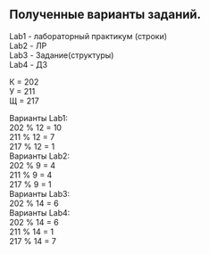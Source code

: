 ## Полученные варианты заданий.
Lab1 - лабораторный практикум (строки)  
Lab2 - ЛР  
Lab3 - Задание(структуры)  
Lab4 - ДЗ  
  
К = 202  
У = 211  
Щ = 217  
  
Варианты Lab1:  
202 % 12 = 10  
211 % 12 = 7  
217 % 12 = 1  
Варианты Lab2:  
202 % 9 = 4  
211 % 9 = 4  
217 % 9 = 1  
Варианты Lab3:  
202 % 14 = 6  
Варианты Lab4:  
202 % 14 = 6  
211 % 14 = 1  
217 % 14 = 7  
